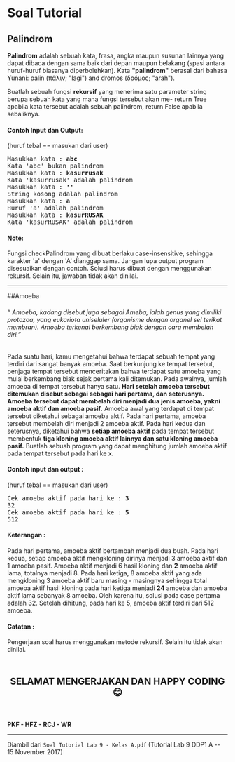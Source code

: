# Soal Tutorial

## Palindrom

**Palindrom** adalah sebuah kata, frasa, angka maupun susunan lainnya yang dapat dibaca
dengan sama baik dari depan maupun belakang (spasi antara huruf-huruf biasanya
diperbolehkan). Kata **"palindrom"** berasal dari bahasa Yunani: palin (πάλιν; "lagi") and dromos
(δρóμος; "arah").

Buatlah sebuah fungsi **rekursif** yang menerima satu parameter string berupa sebuah kata yang
mana fungsi tersebut akan me- return True apabila kata tersebut adalah sebuah palindrom,
return False apabila sebaliknya.

#### Contoh Input dan Output:
(huruf tebal == masukan dari user)

<pre>
Masukkan kata : <b>abc</b>
Kata 'abc' bukan palindrom
Masukkan kata : <b>kasurrusak</b>
Kata 'kasurrusak' adalah palindrom
Masukkan kata : <b>''</b>
String kosong adalah palindrom
Masukkan kata : <b>a</b>
Huruf 'a' adalah palindrom
Masukkan kata : <b>kasurRUSAK</b>
Kata 'kasurRUSAK' adalah palindrom
</pre>

#### Note: 
Fungsi checkPalindrom yang dibuat berlaku case-insensitive, sehingga karakter 'a'
dengan 'A' dianggap sama. Jangan lupa output program disesuaikan dengan contoh. Solusi
harus dibuat dengan menggunakan rekursif. Selain itu, jawaban tidak akan dinilai.

---

##Amoeba
<h6><i>“ Amoeba, kadang disebut juga sebagai Ameba, ialah genus yang dimiliki protozoa, yang
eukariota uniseluler (organisme dengan organel sel terikat membran). Amoeba terkenal
berkembang biak dengan cara membelah diri.”</i></h6>

Pada suatu hari, kamu mengetahui bahwa terdapat sebuah tempat yang terdiri dari sangat
banyak amoeba. Saat berkunjung ke tempat tersebut, penjaga tempat tersebut menceritakan
bahwa terdapat satu amoeba yang mulai berkembang biak sejak pertama kali ditemukan. Pada
awalnya, jumlah amoeba di tempat tersebut hanya satu. **Hari setelah amoeba tersebut
ditemukan disebut sebagai sebagai hari pertama, dan seterusnya. Amoeba tersebut
dapat membelah diri menjadi dua jenis amoeba, yakni amoeba aktif dan amoeba pasif.**
Amoeba awal yang terdapat di tempat tersebut diketahui sebagai amoeba aktif. Pada hari
pertama, amoeba tersebut membelah diri menjadi 2 amoeba aktif. Pada hari kedua dan
seterusnya, diketahui bahwa **setiap amoeba aktif** pada tempat tersebut membentuk **tiga
kloning amoeba aktif lainnya dan satu kloning amoeba pasif.** Buatlah sebuah program yang
dapat menghitung jumlah amoeba aktif pada tempat tersebut pada hari ke x.

#### Contoh input dan output :
(huruf tebal == masukan dari user)

<pre>
Cek amoeba aktif pada hari ke : <b>3</b>
32
Cek amoeba aktif pada hari ke : <b>5</b>
512
</pre>

#### Keterangan :
Pada hari pertama, amoeba aktif bertambah menjadi dua buah. Pada hari kedua, setiap
amoeba aktif mengkloning dirinya menjadi 3 amoeba aktif dan 1 amoeba pasif. Amoeba aktif
menjadi 6 hasil kloning dan **2** amoeba aktif lama, totalnya menjadi 8. Pada hari ketiga, 8
amoeba aktif yang ada mengkloning 3 amoeba aktif baru masing - masingnya sehingga total
amoeba aktif hasil kloning pada hari ketiga menjadi **24** amoeba dan amoeba aktif lama
sebanyak 8 amoeba. Oleh karena itu, solusi pada case pertama adalah 32. Setelah dihitung,
pada hari ke 5, amoeba aktif terdiri dari 512 amoeba.

#### Catatan : 
Pengerjaan soal harus menggunakan metode rekursif. Selain itu tidak akan dinilai.

<br>

<p style="text-align: center; font-size: 1.5em;"><strong>SELAMAT MENGERJAKAN
DAN HAPPY CODING 😊</strong></p>

<br>

**PKF - HFZ - RCJ - WR**

---

Diambil dari `Soal Tutorial Lab 9 - Kelas A.pdf` (Tutorial Lab 9 DDP1 A
\-- 15 November 2017)